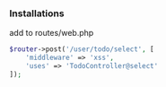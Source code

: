 ### Installations


add to routes/web.php
```php
$router->post('/user/todo/select', [
	'middleware' => 'xss',
	'uses' => 'TodoController@select'
]);
```
